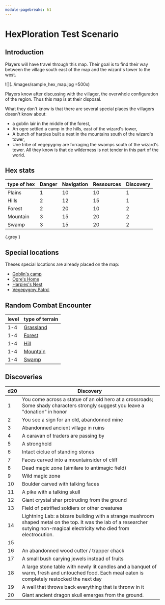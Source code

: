 ```yaml
---
module-pagebreaks: h1
---
```


# HexPloration Test Scenario

## Introduction

Players will have travel through this map. Their goal is to find their way between the village south east of the map and the wizard's tower to the west.

![](../images/sample_hex_map.jpg =500x)

Players know after discussing with the villager, the overwhole configuration of the region. Thus this map is at their disposal.

What they don't know is that there are several special places the villagers doesn't know about:
- a goblin lair in the middle of the forest,
- An ogre settled a camp in the hills, east of the wizard's tower,
- A bunch of harpies built a nest in the mountains south of the wizard's tower,
- Une tribe of vegepygmy are forraging the swamps south of the wizard's tower.
All they know is that de wilderness is not tender in this part of the world.

## Hex stats

| type of hex | Danger | Navigation | Ressources | Discovery |
| ----------- | ------ | ---------- | ---------- | --------- |
| Plains      | 1      | 10         | 10         | 1         |
| Hills       | 2      | 12         | 15         | 1         |
| Forest      | 2      | 20         | 10         | 2         |
| Mountain    | 3      | 15         | 20         | 2         |
| Swamp       | 3      | 15         | 20         | 2         |
{.grey }

## Special locations

Theses special locations are already placed on the map:

- [Goblin's camp](module/hexploration/page/goblins-camp)
- [Ogre's Home](module/hexploration/page/ogre-home)
- [Harpies's Nest](module/hexploration/page/harpies-nest)
- [Vegepygmy Patrol](module/hexploration/page/vegepygmy-patrol)

## Random Combat Encounter

| level | type of terrain                                  |
| ----- | ------------------------------------------------ |
| 1-4   | [Grassland](/module/hexploration/page/grassland) |
| 1-4   | [Forest](/module/hexploration/page/forest)       |
| 1-4   | [Hill](/module/hexploration/page/hill)           |
| 1-4   | [Mountain](/module/hexploration/page/mountain)   |
| 1-4   | [Swamp](/module/hexploration/page/swamp)         |

## Discoveries



| d20 | Discovery                                                                                                                                                                     |
| --- | ----------------------------------------------------------------------------------------------------------------------------------------------------------------------------- |
| 1   | You come across a statue of an old hero at a crossroads; Some shady characters strongly suggest you leave a "donation" in honor                                               |
| 2   | You see a sign for an old, abandonned mine                                                                                                                                    |
| 3   | Abandonned ancient village in ruins                                                                                                                                           |
| 4   | A caravan of traders are passing by                                                                                                                                           |
| 5   | A stronghold                                                                                                                                                                  |
| 6   | Intact ciclue of standing stones                                                                                                                                              |
| 7   | Faces carved into a mountainsider of cliff                                                                                                                                    |
| 8   | Dead magic zone  (similare to antimagic field)                                                                                                                                |
| 9   | Wild magic zone                                                                                                                                                               |
| 10  | Boulder carved with talking faces                                                                                                                                             |
| 11  | A pike with a talking skull                                                                                                                                                   |
| 12  | Giant crystal shar protruding from the ground                                                                                                                                 |
| 13  | Field of petrified soldiers or other creatures                                                                                                                                |
| 14  | Lightning Lab: a bizare building with a strange mushroom shaped metal on the top. It was the lab of a researcher sutying non-magical electricity who died from electrocution. |
| 15  |                                                                                                                                                                               |
| 16  | An abandonned wood cutter / trapper chack                                                                                                                                     |
| 17  | A small bush carying jewels instead of fruits                                                                                                                                 |
| 18  | A large stone table with newly lit candles and a banquet of warm, fresh and untouched food. Each meal eaten is completely restocked the next day                              |
| 19  | A well that throws back everything that is thronw in it                                                                                                                       |
| 20  | Giant ancient dragon skull emerges from the ground.                                                                                                                                                                              |



        
